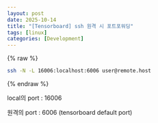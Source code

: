 ```yaml
---
layout: post
date: 2025-10-14
title: "[Tensorboard] ssh 원격 시 포트포워딩"
tags: [linux]
categories: [Development]
---
```



{% raw %}
```bash
ssh -N -L 16006:localhost:6006 user@remote.host
```
{% endraw %}



local의 port : 16006


원격의 port : 6006 (tensorboard default port)

